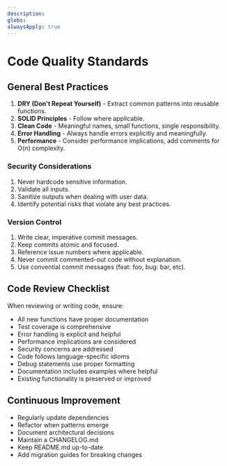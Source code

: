 ```yaml
---
description: 
globs: 
alwaysApply: true
---
```


# Code Quality Standards

## General Best Practices

1. **DRY (Don't Repeat Yourself)** - Extract common patterns into reusable functions.
2. **SOLID Principles** - Follow where applicable.
3. **Clean Code** - Meaningful names, small functions, single responsibility.
4. **Error Handling** - Always handle errors explicitly and meaningfully.
5. **Performance** - Consider performance implications, add comments for O(n) complexity.

### Security Considerations

1. Never hardcode sensitive information.
2. Validate all inputs.
3. Sanitize outputs when dealing with user data.
4. Identify potential risks that violate any best practices.

### Version Control

1. Write clear, imperative commit messages.
2. Keep commits atomic and focused.
3. Reference issue numbers where applicable.
4. Never commit commented-out code without explanation.
5. Use convential commit messages (feat: foo, bug: bar, etc).

## Code Review Checklist

When reviewing or writing code, ensure:

- All new functions have proper documentation
- Test coverage is comprehensive
- Error handling is explicit and helpful
- Performance implications are considered
- Security concerns are addressed
- Code follows language-specific idioms
- Debug statements use proper formatting
- Documentation includes examples where helpful
- Existing functionality is preserved or improved

## Continuous Improvement

- Regularly update dependencies
- Refactor when patterns emerge
- Document architectural decisions
- Maintain a CHANGELOG.md
- Keep README.md up-to-date
- Add migration guides for breaking changes
